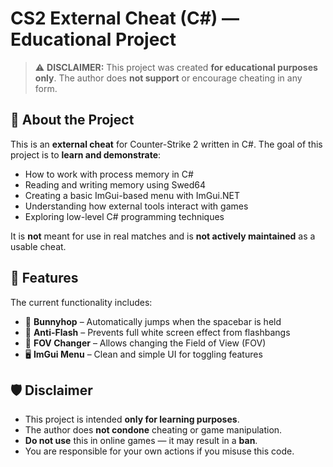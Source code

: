 ﻿# CS2 External Cheat (C#) — Educational Project

> ⚠️ **DISCLAIMER:** This project was created **for educational purposes only**. The author does **not support** or encourage cheating in any form.

## 🧠 About the Project

This is an **external cheat** for Counter-Strike 2 written in C#. The goal of this project is to **learn and demonstrate**:

- How to work with process memory in C#
- Reading and writing memory using Swed64
- Creating a basic ImGui-based menu with ImGui.NET
- Understanding how external tools interact with games
- Exploring low-level C# programming techniques

It is **not** meant for use in real matches and is **not actively maintained** as a usable cheat.

## 🔧 Features

The current functionality includes:

- 🐰 **Bunnyhop** – Automatically jumps when the spacebar is held
- 🌟 **Anti-Flash** – Prevents full white screen effect from flashbangs
- 🎯 **FOV Changer** – Allows changing the Field of View (FOV)
- 🖥️ **ImGui Menu** – Clean and simple UI for toggling features

## 🛡️ Disclaimer

- This project is intended **only for learning purposes**.
- The author does **not condone** cheating or game manipulation.
- **Do not use** this in online games — it may result in a **ban**.
- You are responsible for your own actions if you misuse this code.